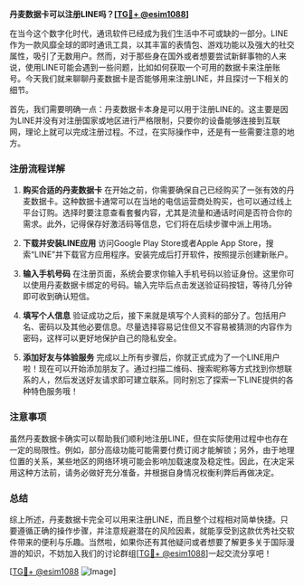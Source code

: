 **丹麦数据卡可以注册LINE吗？[[TG💪+ @esim1088](https://t.me/s/esim1088)]**

在当今这个数字化时代，通讯软件已经成为我们生活中不可或缺的一部分。LINE作为一款风靡全球的即时通讯工具，以其丰富的表情包、游戏功能以及强大的社交属性，吸引了无数用户。然而，对于那些身在国外或者想要尝试新鲜事物的人来说，使用LINE可能会遇到一些问题，比如如何获取一个可用的数据卡来注册账号。今天我们就来聊聊丹麦数据卡是否能够用来注册LINE，并且探讨一下相关的细节。

首先，我们需要明确一点：丹麦数据卡本身是可以用于注册LINE的。这主要是因为LINE并没有对注册国家或地区进行严格限制，只要你的设备能够连接到互联网，理论上就可以完成注册过程。不过，在实际操作中，还是有一些需要注意的地方。

### 注册流程详解

1. **购买合适的丹麦数据卡**
   在开始之前，你需要确保自己已经购买了一张有效的丹麦数据卡。这种数据卡通常可以在当地的电信运营商处购买，也可以通过线上平台订购。选择时要注意查看套餐内容，尤其是流量和通话时间是否符合你的需求。此外，记得保存好激活码等信息，它们将在后续步骤中派上用场。

2. **下载并安装LINE应用**
   访问Google Play Store或者Apple App Store，搜索“LINE”并下载官方应用程序。安装完成后打开软件，按照提示创建新账户。

3. **输入手机号码**
   在注册页面，系统会要求你输入手机号码以验证身份。这里你可以使用丹麦数据卡绑定的号码。输入完毕后点击发送验证码按钮，等待几分钟即可收到确认短信。

4. **填写个人信息**
   验证成功之后，接下来就是填写个人资料的部分了。包括用户名、密码以及其他必要信息。尽量选择容易记住但又不容易被猜测的内容作为密码，这样可以更好地保护自己的隐私安全。

5. **添加好友与体验服务**
   完成以上所有步骤后，你就正式成为了一个LINE用户啦！现在可以开始添加朋友了。通过扫描二维码、搜索昵称等方式找到你想联系的人，然后发送好友请求即可建立联系。同时别忘了探索一下LINE提供的各种特色服务哦！

### 注意事项

虽然丹麦数据卡确实可以帮助我们顺利地注册LINE，但在实际使用过程中也存在一定的局限性。例如，部分高级功能可能需要付费订阅才能解锁；另外，由于地理位置的关系，某些地区的网络环境可能会影响加载速度及稳定性。因此，在决定采用这种方法前，请务必做好充分准备，并根据自身情况权衡利弊后再做决定。

### 总结

综上所述，丹麦数据卡完全可以用来注册LINE，而且整个过程相对简单快捷。只要遵循正确的操作步骤，并注意规避潜在的风险因素，就能享受到这款优秀社交软件带来的便利与乐趣。当然啦，如果你还有其他疑问或者想要了解更多关于国际漫游的知识，不妨加入我们的讨论群组[[TG💪+ @esim1088](https://t.me/s/esim1088)]一起交流分享吧！

[[TG💪+ @esim1088](https://t.me/s/esim1088) ![Image](https://i.postimg.cc/4NQfJmqS/Snipaste-2025-05-13-00-14-12.png)]